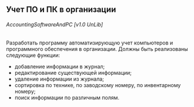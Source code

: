 ## Учет ПО и ПК в организации
###### AccountingSoftwareAndPC \[v1.0 UnLib\]
Разработать программу автоматизирующую учет компьютеров и программного обеспечения в организации. Должны быть реализованы следующие функции: 
+ добавление информации в журнал; 
+ редактирование существующей информации;
+ удаление информации из журнала; 
+ сортировка по технике, по заводскому номеру, по инвентарному номеру;
+ поиск информации по различным полям.